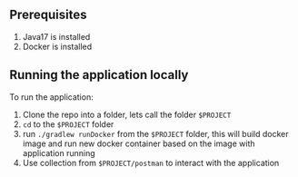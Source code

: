## Prerequisites
1. Java17 is installed 
2. Docker is installed

## Running the application locally
To run the application:

1. Clone the repo into a folder, lets call the folder `$PROJECT`
2. `cd` to the `$PROJECT` folder
3. run `./gradlew runDocker` from the `$PROJECT` folder, this will build docker image and run new docker container 
based on the image with application running
4. Use collection from `$PROJECT/postman` to interact with the application